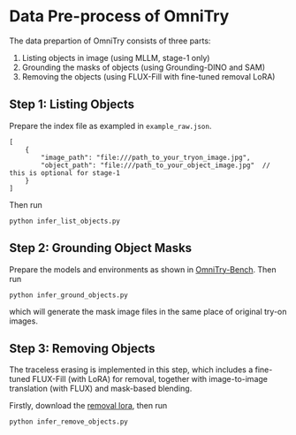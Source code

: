 # Data Pre-process of OmniTry

The data prepartion of OmniTry consists of three parts:
1. Listing objects in image (using MLLM, stage-1 only)
2. Grounding the masks of objects (using Grounding-DINO and SAM)
3. Removing the objects (using FLUX-Fill with fine-tuned removal LoRA)

## Step 1: Listing Objects
Prepare the index file as exampled in `example_raw.json`.
```
[
    {
        "image_path": "file:///path_to_your_tryon_image.jpg",
        "object_path": "file:///path_to_your_object_image.jpg"  // this is optional for stage-1
    }
]
```

Then run
```
python infer_list_objects.py
```

## Step 2: Grounding Object Masks
Prepare the models and environments as shown in [OmniTry-Bench](../omnitry_bench/README.MD). Then run
```
python infer_ground_objects.py
```
which will generate the mask image files in the same place of original try-on images.

## Step 3: Removing Objects
The traceless erasing is implemented in this step, which includes a fine-tuned FLUX-Fill (with LoRA) for removal, together with image-to-image translation (with FLUX) and mask-based blending. 

Firstly, download the [removal lora](https://huggingface.co/Kunbyte/OmniTry/blob/main/omnitry_remove_objects_lora.safetensors), then run
```
python infer_remove_objects.py
```

